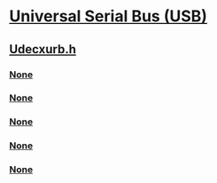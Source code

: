 # [Universal Serial Bus (USB)](../_usbref/index.md)
## [Udecxurb.h](index.md)
### [None](../udecxurb/nf-udecxurb-udecxurbcomplete.md)
### [None](../udecxurb/nf-udecxurb-udecxurbcompletewithntstatus.md)
### [None](../udecxurb/nf-udecxurb-udecxurbretrievebuffer.md)
### [None](../udecxurb/nf-udecxurb-udecxurbretrievecontrolsetuppacket.md)
### [None](../udecxurb/nf-udecxurb-udecxurbsetbytescompleted.md)
